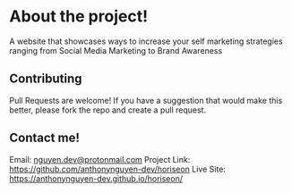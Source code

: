 # About the project!

A website that showcases ways to increase your self marketing strategies ranging from Social Media Marketing to Brand Awareness

## Contributing

Pull Requests are welcome! If you have a suggestion that would make this better, please fork the repo and create a pull request.

## Contact me!

Email: nguyen.dev@protonmail.com
Project Link: https://github.com/anthonynguyen-dev/horiseon
Live Site: https://anthonynguyen-dev.github.io/horiseon/
